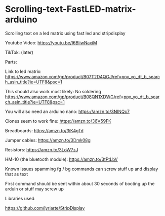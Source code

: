 # Scrolling-text-FastLED-matrix-arduino
Scrolling text on a led matrix using fast led and stripdisplay

Youtube Video: https://youtu.be/I6BIiwNaxiM

TikTok: (later)

Parts:

Link to led matrix: https://www.amazon.com/gp/product/B07T2D4QGJ/ref=ppx_yo_dt_b_search_asin_title?ie=UTF8&psc=1

This should also work most likely: No soldering https://www.amazon.com/gp/product/B08QN1XDWG/ref=ppx_yo_dt_b_search_asin_title?ie=UTF8&psc=1

You will also need an arduino nano: https://amzn.to/3NINQc7

Clones seem to work fine: https://amzn.to/36V59FK

Breadboards: https://amzn.to/3iK4gTd

Jumper cables: https://amzn.to/3Dmk08g

Resistors: https://amzn.to/3LoW7zJ

HM-10 (the bluetooth module): https://amzn.to/3tPtLbV

Known issues spamming fg / bg commands can screw stuff up and display that as text

First command should be sent within about 30 seconds of booting up the arduin or stuff may screw up


Libraries used:

https://github.com/lyriarte/StripDisplay

